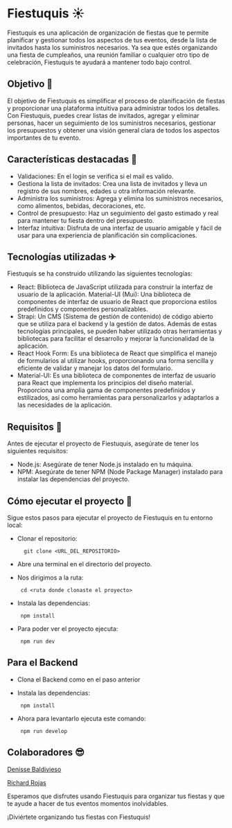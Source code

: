 # Fiestuquis ☀
Fiestuquis es una aplicación de organización de fiestas que te permite planificar y gestionar todos los aspectos de tus eventos, desde la lista de invitados hasta los suministros necesarios. Ya sea que estés organizando una fiesta de cumpleaños, una reunión familiar o cualquier otro tipo de celebración, Fiestuquis te ayudará a mantener todo bajo control.

## Objetivo 🌠
El objetivo de Fiestuquis es simplificar el proceso de planificación de fiestas y proporcionar una plataforma intuitiva para administrar todos los detalles. Con Fiestuquis, puedes crear listas de invitados, agregar y eliminar personas, hacer un seguimiento de los suministros necesarios, gestionar los presupuestos y obtener una visión general clara de todos los aspectos importantes de tu evento.

## Características destacadas 🌌
* Validaciones: En el login se verifica si el mail es valido. 
* Gestiona la lista de invitados: Crea una lista de invitados y lleva un registro de sus nombres, edades u otra información relevante.
* Administra los suministros: Agrega y elimina los suministros necesarios, como alimentos, bebidas, decoraciones, etc.
* Control de presupuesto: Haz un seguimiento del gasto estimado y real para mantener tu fiesta dentro del presupuesto.
* Interfaz intuitiva: Disfruta de una interfaz de usuario amigable y fácil de usar para una experiencia de planificación sin complicaciones.

## Tecnologías utilizadas ✈
Fiestuquis se ha construido utilizando las siguientes tecnologías:

* React: Biblioteca de JavaScript utilizada para construir la interfaz de usuario de la aplicación.
Material-UI (Mui): Una biblioteca de componentes de interfaz de usuario de React que proporciona estilos predefinidos y componentes personalizables.
* Strapi: Un CMS (Sistema de gestión de contenido) de código abierto que se utiliza para el backend y la gestión de datos.
Además de estas tecnologías principales, se pueden haber utilizado otras herramientas y bibliotecas para facilitar el desarrollo y mejorar la funcionalidad de la aplicación.
* React Hook Form: Es una biblioteca de React que simplifica el manejo de formularios al utilizar hooks, proporcionando una forma sencilla y eficiente de validar y manejar los datos del formulario.
* Material-UI: Es una biblioteca de componentes de interfaz de usuario para React que implementa los principios del diseño material. Proporciona una amplia gama de componentes predefinidos y estilizados, así como herramientas para personalizarlos y adaptarlos a las necesidades de la aplicación.

## Requisitos 🤖
Antes de ejecutar el proyecto de Fiestuquis, asegúrate de tener los siguientes requisitos:

* Node.js: Asegúrate de tener Node.js instalado en tu máquina.
* NPM: Asegúrate de tener NPM (Node Package Manager) instalado para instalar las dependencias del proyecto.
  
## Cómo ejecutar el proyecto 👾
Sigue estos pasos para ejecutar el proyecto de Fiestuquis en tu entorno local:

* Clonar el repositorio:

        git clone <URL_DEL_REPOSITORIO>
* Abre una terminal en el directorio del proyecto.

* Nos dirigimos a la ruta:

       cd <ruta donde clonaste el proyecto>
* Instala las dependencias:

       npm install
* Para poder ver el proyecto ejecuta:

       npm run dev 
## Para el Backend
* Clona el Backend como en el paso anterior
* Instala las dependencias:

       npm install
* Ahora para levantarlo ejecuta este comando:

       npm run develop
## Colaboradores 😎
[Denisse Baldivieso](https://github.com/denisse989)

[Richard Rojas](https://github.com/RichyRed)

Esperamos que disfrutes usando Fiestuquis para organizar tus fiestas y que te ayude a hacer de tus eventos momentos inolvidables. 

¡Diviértete organizando tus fiestas con Fiestuquis!
